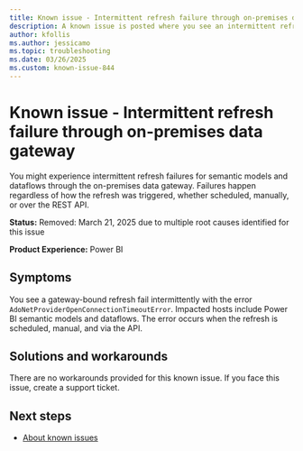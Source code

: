 ```yaml
---
title: Known issue - Intermittent refresh failure through on-premises data gateway
description: A known issue is posted where you see an intermittent refresh failure through the on-premises data gateway.
author: kfollis
ms.author: jessicamo
ms.topic: troubleshooting  
ms.date: 03/26/2025
ms.custom: known-issue-844
---
```


# Known issue - Intermittent refresh failure through on-premises data gateway

You might experience intermittent refresh failures for semantic models and dataflows through the on-premises data gateway. Failures happen regardless of how the refresh was triggered, whether scheduled, manually, or over the REST API.

**Status:** Removed: March 21, 2025 due to multiple root causes identified for this issue

**Product Experience:** Power BI

## Symptoms

You see a gateway-bound refresh fail intermittently with the error `AdoNetProviderOpenConnectionTimeoutError`. Impacted hosts include Power BI semantic models and dataflows. The error occurs when the refresh is scheduled, manual, and via the API.

## Solutions and workarounds

There are no workarounds provided for this known issue. If you face this issue, create a support ticket.

## Next steps

- [About known issues](https://support.fabric.microsoft.com/known-issues)
